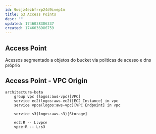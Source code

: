 ```yaml
---
id: 9wzjz4ezbfrrp24d9ivep1m
title: S3 Access Points
desc: ""
updated: 1746038386337
created: 1746036986759
---
```


## Access Point

Acessos segmentado a objetos do bucket via politicas de acesso e dns próprio

## Access Point - VPC Origin

```mermaid
architecture-beta
    group vpc (logos:aws-vpc)[VPC]
    service ec2(logos:aws-ec2)[EC2 Instance] in vpc
    service vpce(logos:aws-vpc)[VPC Endpoint] in vpc

    service s3(logos:aws-s3)[Storage]

    ec2:R -- L:vpce
    vpce:R -- L:s3

```

